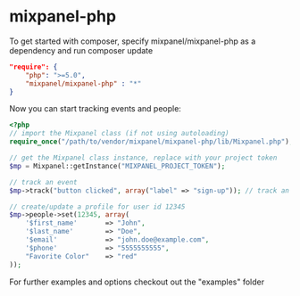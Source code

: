 mixpanel-php
============
To get started with composer, specify mixpanel/mixpanel-php as a dependency and run composer update

```json
"require": {
    "php": ">=5.0",
    "mixpanel/mixpanel-php" : "*"
}
```

Now you can start tracking events and people:

```php
<?php
// import the Mixpanel class (if not using autoloading)
require_once("/path/to/vendor/mixpanel/mixpanel-php/lib/Mixpanel.php");

// get the Mixpanel class instance, replace with your project token
$mp = Mixpanel::getInstance("MIXPANEL_PROJECT_TOKEN");

// track an event
$mp->track("button clicked", array("label" => "sign-up")); // track an event

// create/update a profile for user id 12345
$mp->people->set(12345, array(
    '$first_name'       => "John",
    '$last_name'        => "Doe",
    '$email'            => "john.doe@example.com",
    '$phone'            => "5555555555",
    "Favorite Color"    => "red"
));
```

For further examples and options checkout out the "examples" folder

